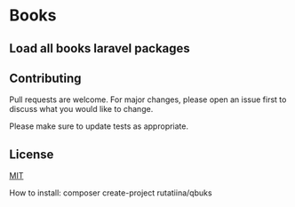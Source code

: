 # Books

## Load all books laravel packages

## Contributing
Pull requests are welcome. For major changes, please open an issue first to discuss what you would like to change.

Please make sure to update tests as appropriate.

## License
[MIT](https://choosealicense.com/licenses/mit/)

How to install: 
composer create-project rutatiina/qbuks
